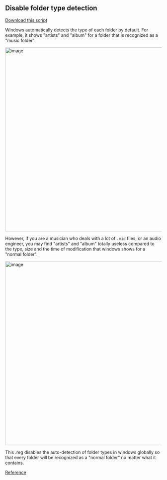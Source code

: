 ## Disable folder type detection
[Download this script](disable-folder-type-detection.reg)

Windows automatically detects the type of each folder by default. For example, it shows "artists" and "album" for a folder that is recognized as a "music folder".

<img width="591" alt="image" src="https://github.com/oxygen-dioxide/windows-enhance/assets/54425948/11324b5a-cde4-4289-868d-5cafa057a4ba">

However, if you are a musician who deals with a lot of `.mid` files, or an audio engineer, you may find "artists" and "album" totally useless compared to the type, size and the time of modification that windows shows for a "normal folder".

<img width="591" alt="image" src="https://github.com/oxygen-dioxide/windows-enhance/assets/54425948/bebfaecd-18d7-4505-89aa-399dafe1cc4d">

This .reg disables the auto-detection of folder types in windows globally so that every folder will be recognized as a "normal folder" no matter what it contains.

[Reference](https://superuser.com/questions/1175439/windows-disable-folder-type-detection-in-explorer-globally)
